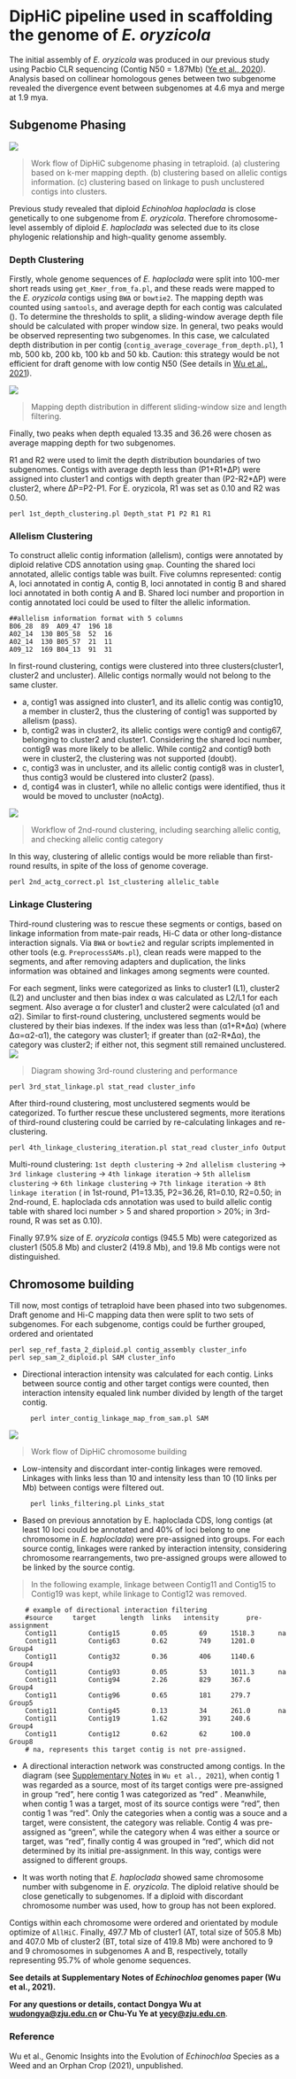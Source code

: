 # DipHiC pipeline used in scaffolding the genome of *E. oryzicola*

The initial assembly of *E. oryzicola* was produced in our previous study using Pacbio CLR sequencing (Contig N50 = 1.87Mb) ([Ye et al., 2020](https://www.cell.com/molecular-plant/fulltext/S1674-2052(20)30214-8)). Analysis based on collinear homologous genes between two subgenome revealed the divergence event between subgenomes at 4.6 mya and merge at 1.9 mya.

## Subgenome Phasing
![](https://github.com/bioinplant/Echinochloa_genome/blob/main/hic_scaffolding/eo/eo_fig/6.png)
>Work flow of DipHiC subgenome phasing in tetraploid. (a) clustering based on k-mer mapping depth. (b) clustering based on allelic contigs information. (c) clustering based on linkage to push unclustered contigs into clusters.

Previous study revealed that diploid *Echinohloa haploclada* is close genetically to one subgenome from *E. oryzicola*. Therefore chromosome-level assembly of diploid *E. haploclada* was selected due to its close phylogenic relationship and high-quality genome assembly.

### Depth Clustering
 
Firstly, whole genome sequences of *E. haploclada* were split into 100-mer short reads using `get_Kmer_from_fa.pl`, and these reads were mapped to the *E. oryzicola* contigs using `BWA` or `bowtie2`. The mapping depth was counted using `samtools`, and average depth for each contig was calculated (). To determine the thresholds to split, a sliding-window average depth file should be calculated with proper window size. In general, two peaks would be observed representing two subgenomes. In this case, we calculated depth distribution in per contig (`contig_average_coverage_from_depth.pl`), 1 mb, 500 kb, 200 kb, 100 kb and 50 kb. Caution: this strategy would be not efficient for draft genome with low contig N50 (See details in [Wu et al., 2021]()).

![](https://github.com/bioinplant/Echinochloa_genome/blob/main/hic_scaffolding/eo/eo_fig/7.png)
>Mapping depth distribution in different sliding-window size and length filtering.

Finally, two peaks when depth equaled 13.35 and 36.26 were chosen as average mapping depth for two subgenomes.

R1 and R2 were used to limit the depth distribution boundaries of two subgenomes. Contigs with average depth less than (P1+R1\*∆P) were assigned into cluster1 and contigs with depth greater than (P2-R2\*∆P) were cluster2, where ∆P=P2-P1. For E. oryzicola, R1 was set as 0.10 and R2 was 0.50.

`perl 1st_depth_clustering.pl Depth_stat P1 P2 R1 R1`


### Allelism Clustering

To construct allelic contig information (allelism), contigs were annotated by diploid relative CDS annotation using `gmap`. Counting the shared loci annotated, allelic contigs table was built. Five columns represented: contig A, loci annotated in contig A, contig B, loci annotated in contig B and shared loci annotated in both contig A and B. Shared loci number and proportion in contig annotated loci could be used to filter the allelic information.


	##allelism information format with 5 columns
	B06_28	89	A09_47	196	18
	A02_14	130	B05_58	52	16
	A02_14	130	B05_57	21	11
	A09_12	169	B04_13	91	31

In first-round clustering, contigs were clustered into three clusters(cluster1, cluster2 and uncluster). Allelic contigs normally would not belong to the same cluster.
 
* a, contig1 was assigned into cluster1, and its allelic contig was contig10, a member in cluster2, thus the clustering of contig1 was supported by allelism (pass). 
* b, contig2 was in cluster2, its allelic contigs were contig9 and contig67, belonging to cluster2 and cluster1. Considering the shared loci number, contig9 was more likely to be allelic. While contig2 and contig9 both were in cluster2, the clustering was not supported (doubt). 
* c, contig3 was in uncluster, and its allelic contig contig8 was in cluster1, thus contig3 would be clustered into cluster2 (pass).
* d, contig4 was in cluster1, while no allelic contigs were identified, thus it would be moved to uncluster (noActg).

![](https://github.com/bioinplant/Echinochloa_genome/blob/main/hic_scaffolding/eo/eo_fig/8.png)
> Workflow of 2nd-round clustering, including searching allelic contig, and checking allelic contig category

In this way, clustering of allelic contigs would be more reliable than first-round results, in spite of the loss of genome coverage.

	perl 2nd_actg_correct.pl 1st_clustering allelic_table

### Linkage Clustering

Third-round clustering was to rescue these segments or contigs, based on linkage information from mate-pair reads, Hi-C data or other long-distance interaction signals. Via `BWA` or `bowtie2` and regular scripts implemented in other tools (e.g. `PreprocessSAMs.pl`), clean reads were mapped to the segments, and after removing adapters and duplication, the links information was obtained and linkages among segments were counted.

For each segment, links were categorized as links to cluster1 (L1), cluster2 (L2) and uncluster and then bias index α was calculated as L2/L1 for each segment. Also average α for cluster1 and cluster2 were calculated (α1 and α2). Similar to first-round clustering, unclustered segments would be clustered by their bias indexes. If the index was less than (α1+R\*∆α) (where ∆α=α2-α1), the category was cluster1; if greater than (α2-R\*∆α), the category was cluster2; if either not, this segment still remained unclustered. 
![](https://github.com/bioinplant/Echinochloa_genome/blob/main/hic_scaffolding/eo/eo_fig/9.png)
>Diagram showing 3rd-round clustering and performance


	perl 3rd_stat_linkage.pl stat_read cluster_info

After third-round clustering, most unclustered segments would be categorized. To further rescue these unclustered segments, more iterations of third-round clustering could be carried by re-calculating linkages and re-clustering.

	perl 4th_linkage_clustering_iteration.pl stat_read cluster_info Output

Multi-round clustering: `1st depth clustering` → `2nd allelism clustering` → `3rd linkage clustering` → `4th linkage iteration` → `5th allelism clustering` → `6th linkage clustering` → `7th linkage iteration` → `8th linkage iteration` ( in 1st-round, P1=13.35, P2=36.26, R1=0.10, R2=0.50; in 2nd-round, E. haploclada cds annotation was used to build allelic contig table with shared loci number > 5 and shared proportion > 20%; in 3rd-round, R was set as 0.10).

Finally 97.9% size of *E. oryzicola* contigs (945.5 Mb) were categorized as cluster1 (505.8 Mb) and cluster2 (419.8 Mb), and 19.8 Mb contigs were not distinguished.


## Chromosome building

Till now, most contigs of tetraploid have been phased into two subgenomes. Draft genome and Hi-C mapping data then were split to two sets of subgenomes. For each subgenome, contigs could be further grouped, ordered and orientated

	perl sep_ref_fasta_2_diploid.pl contig_assembly cluster_info
	perl sep_sam_2_diploid.pl SAM cluster_info

- Directional interaction intensity was calculated for each contig. Links between source contig and other target contigs were counted, then interaction intensity equaled link number divided by length of the target contig.

    	perl inter_contig_linkage_map_from_sam.pl SAM

![](https://github.com/bioinplant/Echinochloa_genome/blob/main/hic_scaffolding/eo/eo_fig/11.png)
>Work flow of DipHiC chromosome building


- Low-intensity and discordant inter-contig linkages were removed. Linkages with links less than 10 and intensity less than 10 (10 links per Mb) between contigs were filtered out. 

		perl links_filtering.pl Links_stat

- Based on previous annotation by E. haploclada CDS, long contigs (at least 10 loci could be annotated and 40% of loci belong to one chromosome in *E. haploclada*) were pre-assigned into groups. For each source contig, linkages were ranked by interaction intensity, considering chromosome rearrangements, two pre-assigned groups were allowed to be linked by the source contig. 

> In the following example, linkage between Contig11 and Contig15 to Contig19 was kept, while linkage to Contig12 was removed.

		# example of directional interaction filtering
		#source		target		length	links	intensity		pre-assignment	
		Contig11		Contig15		0.05		69		1518.3		na
		Contig11		Contig63		0.62		749		1201.0		Group4
		Contig11		Contig32		0.36		406		1140.6		Group4
		Contig11		Contig93		0.05		53		1011.3		na
		Contig11		Contig94		2.26		829		367.6		Group4
		Contig11		Contig96		0.65		181		279.7		Group5
		Contig11		Contig45		0.13		34		261.0		na
		Contig11		Contig19		1.62		391		240.6		Group4
		Contig11		Contig12		0.62		62		100.0		Group8
		# na, represents this target contig is not pre-assigned.


- A directional interaction network was constructed among contigs. In the diagram (see [Supplementary Notes]() in `Wu et al., 2021`), when contig 1 was regarded as a source, most of its target contigs were pre-assigned in group “red”, here contig 1 was categorized as “red” . Meanwhile, when contig 1 was a target, most of its source contigs were “red”, then contig 1 was “red”. Only the categories when a contig was a souce and a target, were consistent, the category was reliable. Contig 4 was pre-assigned as “green”, while the category when 4 was either a source or target, was “red”, finally contig 4 was grouped in “red”, which did not determined by its initial pre-assignment. In this way, contigs were assigned to different groups. 

- It was worth noting that *E. haploclada* showed same chromosome number with subgenome in *E. oryzicola*. The diploid relative should be close genetically to subgenomes. If a diploid with discordant chromosome number was used, how to group has not been explored.

Contigs within each chromosome were ordered and orientated by module optimize of `AllHiC`. Finally, 497.7 Mb of cluster1 (AT, total size of 505.8 Mb) and 407.0 Mb of cluster2 (BT, total size of 419.8 Mb) were anchored to 9 and 9 chromosomes in subgenomes A and B, respectively, totally representing 95.7% of whole genome sequences.


**See details at Supplementary Notes of *Echinochloa* genomes paper (Wu et al., 2021).**

**For any questions or details, contact Dongya Wu at [wudongya@zju.edu.cn]() or Chu-Yu Ye at [yecy@zju.edu.cn]()**.



### Reference
Wu et al., Genomic Insights into the Evolution of *Echinochloa* Species as a Weed and an Orphan Crop (2021), unpublished.

